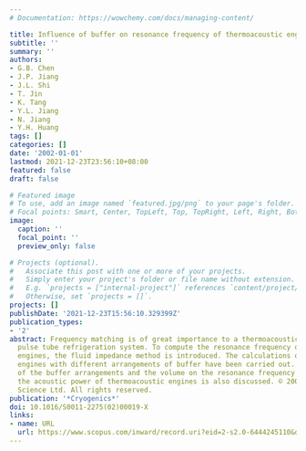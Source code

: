```yaml
---
# Documentation: https://wowchemy.com/docs/managing-content/

title: Influence of buffer on resonance frequency of thermoacoustic engine
subtitle: ''
summary: ''
authors:
- G.B. Chen
- J.P. Jiang
- J.L. Shi
- T. Jin
- K. Tang
- Y.L. Jiang
- N. Jiang
- Y.H. Huang
tags: []
categories: []
date: '2002-01-01'
lastmod: 2021-12-23T23:56:10+08:00
featured: false
draft: false

# Featured image
# To use, add an image named `featured.jpg/png` to your page's folder.
# Focal points: Smart, Center, TopLeft, Top, TopRight, Left, Right, BottomLeft, Bottom, BottomRight.
image:
  caption: ''
  focal_point: ''
  preview_only: false

# Projects (optional).
#   Associate this post with one or more of your projects.
#   Simply enter your project's folder or file name without extension.
#   E.g. `projects = ["internal-project"]` references `content/project/deep-learning/index.md`.
#   Otherwise, set `projects = []`.
projects: []
publishDate: '2021-12-23T15:56:10.329399Z'
publication_types:
- '2'
abstract: Frequency matching is of great importance to a thermoacoustically driven
  pulse tube refrigeration system. To compute the resonance frequency of thermoacoustic
  engines, the fluid impedance method is introduced. The calculations of the thermoacoustic
  engines with different arrangements of buffer have been carried out. The influence
  of the buffer arrangements and the volume on the resonance frequency as well as
  the acoustic power of thermoacoustic engines is also discussed. © 2002 Elsevier
  Science Ltd. All rights reserved.
publication: '*Cryogenics*'
doi: 10.1016/S0011-2275(02)00019-X
links:
- name: URL
  url: https://www.scopus.com/inward/record.uri?eid=2-s2.0-6444245110&doi=10.1016%2fS0011-2275%2802%2900019-X&partnerID=40&md5=676165cb4433b4a9844c3f2f04f8cdf2
---
```

